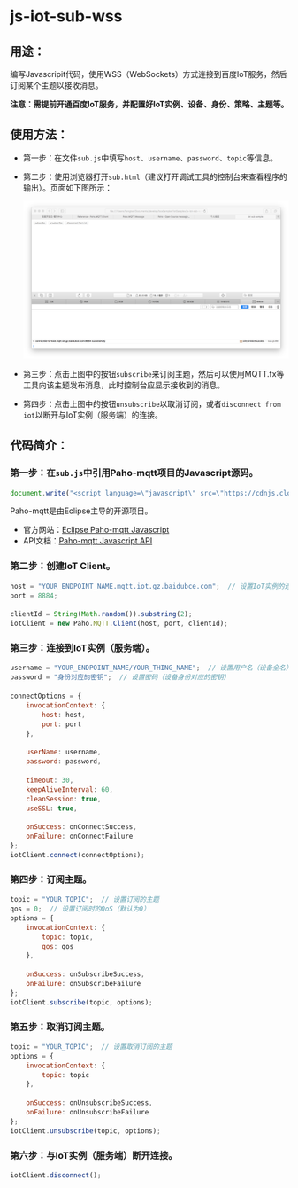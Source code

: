 # js-iot-sub-wss

## 用途：

编写Javascripit代码，使用WSS（WebSockets）方式连接到百度IoT服务，然后订阅某个主题以接收消息。

**注意：需提前开通百度IoT服务，并配置好IoT实例、设备、身份、策略、主题等。**

## 使用方法：

* 第一步：在文件`sub.js`中填写`host`、`username`、`password`、`topic`等信息。
* 第二步：使用浏览器打开`sub.html`（建议打开调试工具的控制台来查看程序的输出）。页面如下图所示：

    ![](img/js-iot-sub-wss.png)
    
* 第三步：点击上图中的按钮`subscribe`来订阅主题，然后可以使用MQTT.fx等工具向该主题发布消息，此时控制台应显示接收到的消息。
* 第四步：点击上图中的按钮`unsubscribe`以取消订阅，或者`disconnect from iot`以断开与IoT实例（服务端）的连接。

## 代码简介：

### 第一步：在`sub.js`中引用Paho-mqtt项目的Javascript源码。

```javascript
document.write("<script language=\"javascript\" src=\"https://cdnjs.cloudflare.com/ajax/libs/paho-mqtt/1.0.1/mqttws31.js\"></script>");
```

Paho-mqtt是由Eclipse主导的开源项目。

* 官方网站：[Eclipse Paho-mqtt Javascript](https://www.eclipse.org/paho/clients/js/)
* API文档：[Paho-mqtt Javascript API](http://www.eclipse.org/paho/files/jsdoc/index.html)

### 第二步：创建IoT Client。

```javascript
host = "YOUR_ENDPOINT_NAME.mqtt.iot.gz.baidubce.com";  // 设置IoT实例的连接地址
port = 8884;

clientId = String(Math.random()).substring(2);
iotClient = new Paho.MQTT.Client(host, port, clientId);
```

### 第三步：连接到IoT实例（服务端）。

```javascript
username = "YOUR_ENDPOINT_NAME/YOUR_THING_NAME";  // 设置用户名（设备全名）
password = "身份对应的密钥";  // 设置密码（设备身份对应的密钥）

connectOptions = {
    invocationContext: {
        host: host,
        port: port
    },

    userName: username,
    password: password,

    timeout: 30,
    keepAliveInterval: 60,
    cleanSession: true,
    useSSL: true,

    onSuccess: onConnectSuccess,
    onFailure: onConnectFailure
};
iotClient.connect(connectOptions);
```

### 第四步：订阅主题。

```javascript
topic = "YOUR_TOPIC";  // 设置订阅的主题
qos = 0;  // 设置订阅时的QoS（默认为0）
options = {
    invocationContext: {
        topic: topic,
        qos: qos
    },

    onSuccess: onSubscribeSuccess,
    onFailure: onSubscribeFailure
};
iotClient.subscribe(topic, options);
```

### 第五步：取消订阅主题。

```javascript
topic = "YOUR_TOPIC";  // 设置取消订阅的主题
options = {
    invocationContext: {
        topic: topic
    },

    onSuccess: onUnsubscribeSuccess,
    onFailure: onUnsubscribeFailure
};
iotClient.unsubscribe(topic, options);
```

### 第六步：与IoT实例（服务端）断开连接。

```javascript
iotClient.disconnect();
```